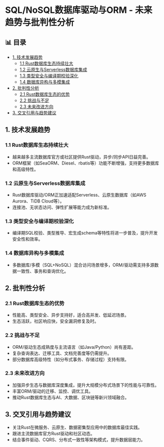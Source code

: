 ﻿# SQL/NoSQL数据库驱动与ORM - 未来趋势与批判性分析


## 📊 目录

- [1. 技术发展趋势](#1-技术发展趋势)
  - [1.1 Rust数据库生态持续壮大](#11-rust数据库生态持续壮大)
  - [1.2 云原生与Serverless数据库集成](#12-云原生与serverless数据库集成)
  - [1.3 类型安全与编译期校验深化](#13-类型安全与编译期校验深化)
  - [1.4 数据库异构与多模集成](#14-数据库异构与多模集成)
- [2. 批判性分析](#2-批判性分析)
  - [2.1 Rust数据库生态的优势](#21-rust数据库生态的优势)
  - [2.2 挑战与不足](#22-挑战与不足)
  - [2.3 未来改进方向](#23-未来改进方向)
- [3. 交叉引用与趋势建议](#3-交叉引用与趋势建议)


## 1. 技术发展趋势

### 1.1 Rust数据库生态持续壮大

- 越来越多主流数据库官方或社区提供Rust驱动，异步/同步API日益完善。
- ORM框架（如SeaORM、Diesel、rbatis等）功能不断增强，支持更多数据库和高级特性。

### 1.2 云原生与Serverless数据库集成

- Rust数据库驱动/ORM正加速适配Serverless、云原生数据库（如AWS Aurora、TiDB Cloud等）。
- 连接池、无状态访问、弹性扩展等能力成为新标准。

### 1.3 类型安全与编译期校验深化

- 编译期SQL校验、类型推导、宏生成schema等特性将进一步普及，提升开发安全性和效率。

### 1.4 数据库异构与多模集成

- 多数据库/多模（SQL+NoSQL）混合访问场景增多，ORM/驱动需支持多源数据一致性、事务和查询优化。

## 2. 批判性分析

### 2.1 Rust数据库生态的优势

- 性能高、类型安全、异步支持好，适合高并发、低延迟场景。
- 生态活跃，社区响应快，安全漏洞修复及时。

### 2.2 挑战与不足

- ORM/驱动生态成熟度与主流语言（如Java/Python）尚有差距。
- 复杂查询表达、迁移工具、文档完善度等仍需提升。
- 部分数据库高级特性（如分布式事务、存储过程）支持有限。

### 2.3 未来改进方向

- 加强异步生态与数据库深度集成，提升大规模分布式场景下的性能与可靠性。
- 丰富ORM/驱动的迁移、监控、调优工具。
- 推动Rust数据库生态与AI、大数据、区块链等新兴领域融合。

## 3. 交叉引用与趋势建议

- 关注Rust在微服务、云原生、数据密集型应用中的数据库最佳实践。
- 跟进主流数据库官方Rust驱动和社区动态。
- 结合事件驱动、CQRS、分布式一致性等架构模式，提升数据层能力。
